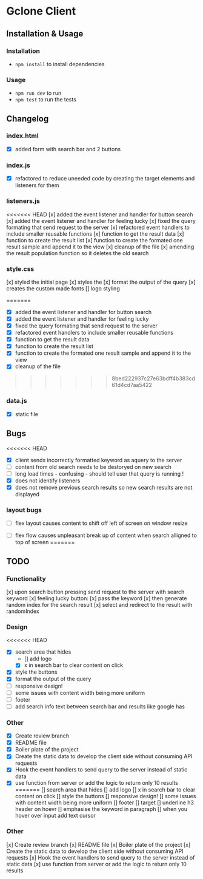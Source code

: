 # Gclone Client

## Installation & Usage

### Installation
* ```npm install``` to install dependencies 

### Usage
* ```npm run dev``` to run 
* ```npm test``` to run the tests

## Changelog

### index.html
- [x] added form with search bar and 2 buttons 

### index.js
- [x] refactored to reduce uneeded code by creating the target elements and listeners for them


### listeners.js
<<<<<<< HEAD
[x] added the event listener and handler for button search
[x] added the event listener and handler for feeling lucky
[x] fixed the query formating that send request to the server
[x] refactored event handlers to include smaller reusable functions
[x] function to get the result data
[x] function to create the result list
[x] function to create the formated one result sample and append it to the view
[x] cleanup of the file
[x] amending the result population function so it deletes the old search

### style.css
[x] styled the initial page
[x] styles the 
[x] format the output of the query
[x] creates the custom made fonts
[] logo styling

=======
- [x] added the event listener and handler for button search
- [x] added the event listener and handler for feeling lucky
- [x] fixed the query formating that send request to the server
- [x] refactored event handlers to include smaller reusable functions
- [x] function to get the result data
- [x] function to create the result list
- [x] function to create the formated one result sample and append it to the view
- [x] cleanup of the file
>>>>>>> 8bed222937c27e63bdff4b383cd61d4cd7aa5422

### data.js
- [x] static file 


## Bugs
<<<<<<< HEAD
- [x] client sends incorrectly formatted keyword as aquery to the server
- [ ] content from old search needs to be destoryed on new search
- [ ] long load times - confusing - should tell user that query is running !
- [x] does not identify listeners
- [x] does not remove previous search results so new search results are not displayed
### layout bugs
- [ ] flex layout causes content to shift off left of screen on window resize
- [ ] flex flow causes unpleasant break up of content when search alligned to top of screen
=======



## TODO
### Functionality 
[x] upon search button pressing send request to the server with search keyword
[x] feeling lucky button: 
    [x] pass the keyword 
    [x] then generate random index for the search result
    [x] select and redirect to the result with randomIndex

### Design 
<<<<<<< HEAD
- [x] search area that hides
    - [] add logo
    - [x] x in search bar to clear content on click
- [x] style the buttons
- [x] format the output of the query
- [ ] responsive design!
- [ ] some issues with content width being more uniform
- [ ] footer
- [ ] add search info text between search bar and results like google has

### Other
- [x] Create review branch
- [x] README file
- [x] Boiler plate of the project 
- [x] Create the static data to develop the client side without consuming API requests
- [x] Hook the event handlers to send query to the server instead of static data
- [x] use function from server or add the logic to return only 10 results
=======
[] search area that hides
    [] add logo
    [] x in search bar to clear content on click
[] style the buttons
[] responsive design!
[] some issues with content width being more uniform
[] footer
[] target 
[] underline h3 header on hoevr
[] emphasise the keyword in paragraph
[] when you hover over input add text cursor

### Other
[x] Create review branch
[x] README file
[x] Boiler plate of the project 
[x] Create the static data to develop the client side without consuming API requests
[x] Hook the event handlers to send query to the server instead of static data
[x] use function from server or add the logic to return only 10 results

